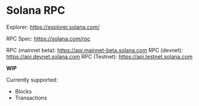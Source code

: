 # Solana RPC 

Explorer: https://explorer.solana.com/

RPC Spec: https://solana.com/rpc


RPC (mainnet beta): https://api.mainnet-beta.solana.com
RPC (devnet): https://api.devnet.solana.com
RPC (Testnet): https://api.testnet.solana.com


__WIP__

Currently supported:

- Blocks
- Transactions
